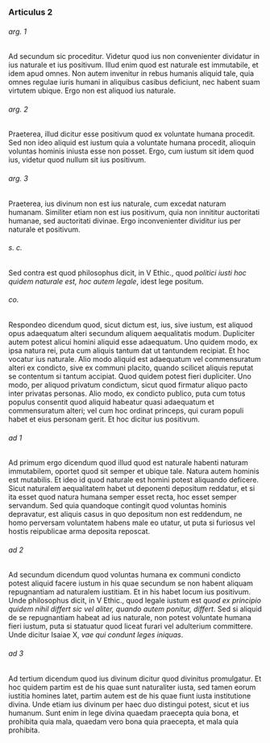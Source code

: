 ### Articulus 2

###### arg. 1
Ad secundum sic proceditur. Videtur quod ius non convenienter dividatur in ius naturale et ius positivum. Illud enim quod est naturale est immutabile, et idem apud omnes. Non autem invenitur in rebus humanis aliquid tale, quia omnes regulae iuris humani in aliquibus casibus deficiunt, nec habent suam virtutem ubique. Ergo non est aliquod ius naturale.

###### arg. 2
Praeterea, illud dicitur esse positivum quod ex voluntate humana procedit. Sed non ideo aliquid est iustum quia a voluntate humana procedit, alioquin voluntas hominis iniusta esse non posset. Ergo, cum iustum sit idem quod ius, videtur quod nullum sit ius positivum.

###### arg. 3
Praeterea, ius divinum non est ius naturale, cum excedat naturam humanam. Similiter etiam non est ius positivum, quia non innititur auctoritati humanae, sed auctoritati divinae. Ergo inconvenienter dividitur ius per naturale et positivum.

###### s. c.
Sed contra est quod philosophus dicit, in V Ethic., quod *politici iusti hoc quidem naturale est, hoc autem legale*, idest lege positum.

###### co.
Respondeo dicendum quod, sicut dictum est, ius, sive iustum, est aliquod opus adaequatum alteri secundum aliquem aequalitatis modum. Dupliciter autem potest alicui homini aliquid esse adaequatum. Uno quidem modo, ex ipsa natura rei, puta cum aliquis tantum dat ut tantundem recipiat. Et hoc vocatur ius naturale. Alio modo aliquid est adaequatum vel commensuratum alteri ex condicto, sive ex communi placito, quando scilicet aliquis reputat se contentum si tantum accipiat. Quod quidem potest fieri dupliciter. Uno modo, per aliquod privatum condictum, sicut quod firmatur aliquo pacto inter privatas personas. Alio modo, ex condicto publico, puta cum totus populus consentit quod aliquid habeatur quasi adaequatum et commensuratum alteri; vel cum hoc ordinat princeps, qui curam populi habet et eius personam gerit. Et hoc dicitur ius positivum.

###### ad 1
Ad primum ergo dicendum quod illud quod est naturale habenti naturam immutabilem, oportet quod sit semper et ubique tale. Natura autem hominis est mutabilis. Et ideo id quod naturale est homini potest aliquando deficere. Sicut naturalem aequalitatem habet ut deponenti depositum reddatur, et si ita esset quod natura humana semper esset recta, hoc esset semper servandum. Sed quia quandoque contingit quod voluntas hominis depravatur, est aliquis casus in quo depositum non est reddendum, ne homo perversam voluntatem habens male eo utatur, ut puta si furiosus vel hostis reipublicae arma deposita reposcat.

###### ad 2
Ad secundum dicendum quod voluntas humana ex communi condicto potest aliquid facere iustum in his quae secundum se non habent aliquam repugnantiam ad naturalem iustitiam. Et in his habet locum ius positivum. Unde philosophus dicit, in V Ethic., quod legale iustum est *quod ex principio quidem nihil differt sic vel aliter, quando autem ponitur, differt*. Sed si aliquid de se repugnantiam habeat ad ius naturale, non potest voluntate humana fieri iustum, puta si statuatur quod liceat furari vel adulterium committere. Unde dicitur Isaiae X, *vae qui condunt leges iniquas*.

###### ad 3
Ad tertium dicendum quod ius divinum dicitur quod divinitus promulgatur. Et hoc quidem partim est de his quae sunt naturaliter iusta, sed tamen eorum iustitia homines latet, partim autem est de his quae fiunt iusta institutione divina. Unde etiam ius divinum per haec duo distingui potest, sicut et ius humanum. Sunt enim in lege divina quaedam praecepta quia bona, et prohibita quia mala, quaedam vero bona quia praecepta, et mala quia prohibita.

